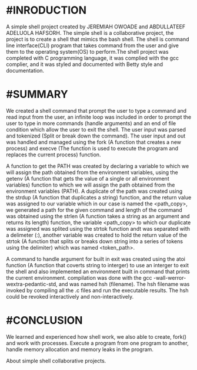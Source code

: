 #INRODUCTION
===============

A simple shell project created by JEREMIAH OWOADE and ABDULLATEEF ADELUOLA HAFSORH. The simple shell is a collaborative project, the project is to create a shell that mimics the bash shell. The shell is command line interface(CLI) program that takes command from the user and give them to the operating system(OS) to perform.The shell project was completed with C programming language, it was complied with the gcc complier, and it was styled and documented with Betty style and documentation.

#SUMMARY
================

We created a shell command that prompt the user to type a command and read input from the user, an infinite loop was included in order to prompt the user  to type in more commands  (handle arguments) and an end of file condition which allow the user to exit the shell.
The user input was parsed and tokenized (Split or break down the command). The user input and out was handled and managed using the fork (A function that creates a new process) and execve (The function is used to execute the program and replaces the current process) function.

A function to get the PATH was created by declaring a variable to which we will assign the path obtained from the environment variables, using the getenv (A function that gets the value of a single or all environment variables) function to which we will assign the path obtained from the environment variables (PATH). A duplicate of the path was created using the strdup (A function that duplicates a string) function, and the return value was assigned to our variable which in our case is named the <path_copy>, we generated a path for the given command and length of the command was obtained using the strlen (A function takes a string as an argument and returns its length) function,
the variable <path_copy> to which our duplicate was assigned was splited using the strtok function andt was separated with a delimeter (:), another variable was created to hold the return value of the strtok (A function that splits or breaks down string into a series of tokens using the delimiter) which was named <token_path>.

A command to handle argument for built in exit was created using the atoi function (A function that coverts string to interger) to use an interger to exit the shell and also implemented an environment built in command that prints the current environment.
compilation was done with the gcc -wall-werror-wextra-pedantic-std, and was named hsh (filename). The hsh filename was invoked by compiling all the .c files and run the executable results. The hsh could be revoked interactively and non-interactively.

#CONCLUSION
======================

We learned and experienced how shell work, we also able to create, fork() and work with processes. Execute a program from one  program to another, handle memory allocation and memory leaks in the program.

About simple shell collaborative projects.

